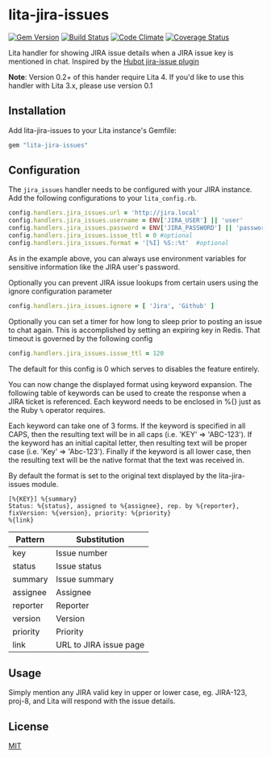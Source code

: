 # lita-jira-issues

[![Gem Version](http://img.shields.io/gem/v/lita-jira-issues.svg)](https://rubygems.org/gems/lita-jira-issues)
[![Build Status](http://img.shields.io/travis/amaltson/lita-jira-issues.svg)](https://travis-ci.org/amaltson/lita-jira-issues)
[![Code Climate](http://img.shields.io/codeclimate/github/amaltson/lita-jira-issues.svg)](https://codeclimate.com/github/amaltson/lita-jira-issues)
[![Coverage Status](http://img.shields.io/coveralls/amaltson/lita-jira-issues.svg)](https://coveralls.io/r/amaltson/lita-jira-issues)

Lita handler for showing JIRA issue details when a JIRA issue key is mentioned in
chat. Inspired by the [Hubot jira-issue
plugin](https://github.com/github/hubot-scripts/blob/master/src/scripts/jira-issues.coffee)

**Note**: Version 0.2+ of this hander require Lita 4. If you'd like to use this
handler with Lita 3.x, please use version 0.1

## Installation

Add lita-jira-issues to your Lita instance's Gemfile:

``` ruby
gem "lita-jira-issues"
```


## Configuration

The `jira_issues` handler needs to be configured with your JIRA instance. Add
the following configurations to your `lita_config.rb`.

```ruby
config.handlers.jira_issues.url = 'http://jira.local'
config.handlers.jira_issues.username = ENV['JIRA_USER'] || 'user'
config.handlers.jira_issues.password = ENV['JIRA_PASSWORD'] || 'password'
config.handlers.jira_issues.issue_ttl = 0 #optional
config.handlers.jira_issues.format = '[%I] %S::%t'  #optional
```

As in the example above, you can always use environment variables for sensitive
information like the JIRA user's password.

Optionally you can prevent JIRA issue lookups from certain users using the ignore
configuration parameter

```ruby
config.handlers.jira_issues.ignore = [ 'Jira', 'Github' ]
```

Optionally you can set a timer for how long to sleep prior to posting an issue to chat again.  This is accomplished by setting an expiring key in Redis. That timeout is governed by the following config

```ruby
config.handlers.jira_issues.issue_ttl = 120
```

The default for this config is 0 which serves to disables the feature entirely.

You can now change the displayed format using keyword expansion. The following table of keywords can be used to create the response when a JIRA ticket is referenced. Each keyword needs to be enclosed in %{} just as the Ruby `%` operator requires.  

Each keyword can take one of 3 forms. If the keyword is specified in all CAPS, then the resulting text will be in all caps (i.e. 'KEY' => 'ABC-123'). If the keyword has an initial capital letter, then resulting text will be proper case (i.e. 'Key' => 'Abc-123'). Finally if the keyword is all lower case, then the resulting text will be the native format that the text was received in. 

By default the format is set to the original text displayed by the lita-jira-issues module. 

```
[%{KEY}] %{summary}
Status: %{status}, assigned to %{assignee}, rep. by %{reporter}, fixVersion: %{version}, priority: %{priority}
%{link}
```


Pattern  | Substitution
---------|-------------
key      | Issue number 
status   | Issue status
summary  | Issue summary
assignee | Assignee
reporter | Reporter
version  | Version
priority | Priority
link     | URL to JIRA issue page

## Usage

Simply mention any JIRA valid key in upper or lower case, eg. JIRA-123, proj-8,
and Lita will respond with the issue details.

## License

[MIT](http://opensource.org/licenses/MIT)
